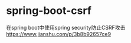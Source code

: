 # spring-boot-csrf
在spring boot中使用spring security防止CSRF攻击<br/>
https://www.jianshu.com/p/3b8b92657ce9
